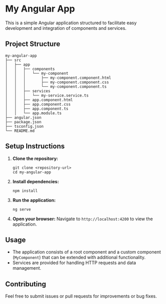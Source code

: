 # My Angular App

This is a simple Angular application structured to facilitate easy development and integration of components and services.

## Project Structure

```
my-angular-app
├── src
│   ├── app
│   │   ├── components
│   │   │   └── my-component
│   │   │       ├── my-component.component.html
│   │   │       ├── my-component.component.css
│   │   │       └── my-component.component.ts
│   │   ├── services
│   │   │   └── my-service.service.ts
│   │   ├── app.component.html
│   │   ├── app.component.css
│   │   ├── app.component.ts
│   │   └── app.module.ts
├── angular.json
├── package.json
├── tsconfig.json
└── README.md
```

## Setup Instructions

1. **Clone the repository:**
   ```
   git clone <repository-url>
   cd my-angular-app
   ```

2. **Install dependencies:**
   ```
   npm install
   ```

3. **Run the application:**
   ```
   ng serve
   ```

4. **Open your browser:**
   Navigate to `http://localhost:4200` to view the application.

## Usage

- The application consists of a root component and a custom component (`MyComponent`) that can be extended with additional functionality.
- Services are provided for handling HTTP requests and data management.

## Contributing

Feel free to submit issues or pull requests for improvements or bug fixes.